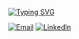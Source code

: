 [![Typing SVG](https://readme-typing-svg.herokuapp.com?size=17&color=0077B5&lines=Let's+Collaborate+on+Distributed+Systems;Contributing+to+Scalable+Architectures;Optimizing+Processes+Together;Building+Resilient+Infrastructures)](https://github.com/charlescol)

[![Email](https://img.shields.io/badge/Email-charlescol@hotmail.fr-orange?style=flat-square&logo=gmail&logoColor=white)](mailto:charlescol@hotmail.fr)
[![LinkedIn](https://img.shields.io/badge/LinkedIn-0077B5?style=flat-square&logo=linkedin&logoColor=white)](https://www.linkedin.com/in/charles-colella-0a2a98192/)


